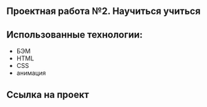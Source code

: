 ## Проектная работа №2. Научиться учиться

## Использованные технологии:
- БЭМ
- HTML
- CSS
- анимация

## Ссылка на проект


